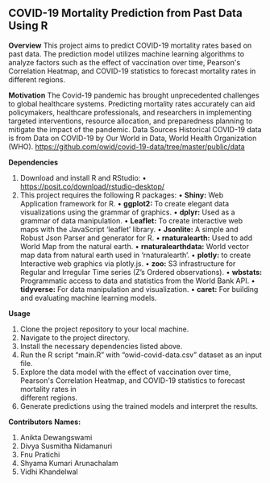 ## COVID-19 Mortality Prediction from Past Data Using R

**Overview**
This project aims to predict COVID-19 mortality rates based on past data. The prediction model utilizes machine learning algorithms to analyze factors such as the effect of vaccination over time, Pearson's Correlation Heatmap, and COVID-19 statistics to forecast mortality rates in different regions.

**Motivation**
The Covid-19 pandemic has brought unprecedented challenges to global healthcare systems. Predicting mortality rates accurately can aid policymakers, healthcare professionals, and researchers in implementing targeted interventions, resource allocation, and preparedness planning to mitigate the impact of the pandemic.
Data Sources
Historical COVID-19 data is from Data on COVID-19 by Our World in Data, World Health Organization (WHO).
https://github.com/owid/covid-19-data/tree/master/public/data

**Dependencies**
  1.	Download and install R and RStudio:
    •	https://posit.co/download/rstudio-desktop/
  2.	This project requires the following R packages:
    •	**Shiny:** Web Application framework for R.
    •	**ggplot2:** To create elegant data visualizations using the grammar of graphics.
    •	**dplyr:** Used as a grammar of data manipulation.
    •	**Leaflet:** To create interactive web maps with the JavaScript ‘leaflet’ library.
    •	**Jsonlite:** A simple and Robust Json Parser and generator for R.
    •	**rnaturalearth:** Used to add World Map from the natural earth.
    •	**rnaturalearthdata:** World vector map data from natural earth used in ‘rnaturalearth’.
    •	**plotly:** to create Interactive web graphics via plotly.js.
    •	**zoo:** S3 infrastructure for Regular and Irregular Time series (Z’s Ordered observations).
    •	**wbstats:** Programmatic access to data and statistics from the World Bank API.
    •	**tidyverse:** For data manipulation and visualization.
    •	**caret:** For building and evaluating machine learning models.

**Usage**
  1.	Clone the project repository to your local machine.
  2.	Navigate to the project directory.
  3.	Install the necessary dependencies listed above.
  4.	Run the R script “main.R” with “owid-covid-data.csv” dataset as an input file.
  5.	Explore the data model with the effect of vaccination over time, Pearson's Correlation Heatmap, and COVID-19 statistics to forecast mortality rates in   
      different regions.
  6.	Generate predictions using the trained models and interpret the results.
     
**Contributors**
**Names:**
  1.	Anikta Dewangswami
  2.	Divya Susmitha Nidamanuri
  3.	Fnu Pratichi
  4.	Shyama Kumari Arunachalam
  5.	Vidhi Khandelwal
